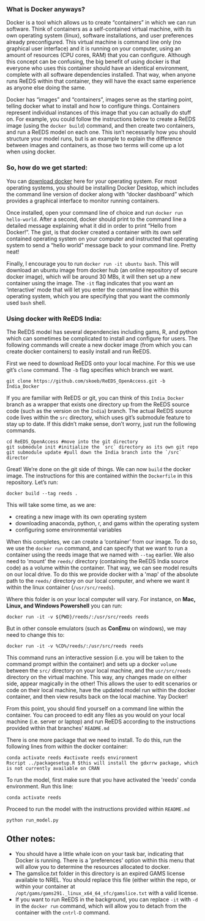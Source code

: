 ### What is Docker anyways? 

Docker is a tool which allows us to create “containers” in which we can run software. Think of containers as a self-contained virtual machine, with its own operating system (linux), software installations, and user preferences already preconfigured. This virtual machine is command line only (no graphical user interface) and it is running on your computer, using an amount of resources (CPU cores, RAM) that you can configure. Although this concept can be confusing, the big benefit of using docker is that everyone who uses this container should have an identical environment, complete with all software dependencies installed. That way, when anyone runs ReEDS within that container, they will have the exact same experience as anyone else doing the same. 

Docker has “images” and “containers”, images serve as the starting point, telling docker what to install and how to configure things. Containers represent individual instances of this image that you can actually do stuff on. For example, you could follow the instructions below to create a ReEDS image (using the `docker build`) command, and then create two containers, and run a ReEDS model on each one. This isn’t necessarily how you should structure your model runs, but is an example to explain the difference between images and containers, as those two terms will come up a lot when using docker. 


### So, how do we get started:

You can [download docker](https://docs.docker.com/get-docker/) here for your operating system. For most operating systems, you should be installing Docker Desktop, which includes the command line version of docker along with “docker dashboard” which provides a graphical interface to monitor running containers. 

Once installed, open your command line of choice and run `docker run hello-world`. After a second, docker should print to the command line a detailed message explaining what it did in order to print “Hello from Docker!”. The gist, is that docker created a container with its own self contained operating system on your computer and instructed that operating system to send a “hello world” message back to your command line. Pretty neat! 

Finally, I encourage you to run `docker run -it ubuntu bash`. This will download an ubuntu image from docker hub (an online repository of secure docker image), which will be around 30 MBs, it will then set up a new container using the image. The `-it` flag indicates that you want an ‘interactive’ mode that will let you enter the command line within this operating system, which you are specifying that you want the commonly used `bash` shell. 

### Using docker with ReEDS India:

The ReEDS model has several dependencies including gams, R, and python which can sometimes be complicated to install and configure for users. The following commands will create a new docker image (from which you can create docker containers) to easily install and run ReEDS. 


First we need to download ReEDS onto your local machine. For this we use git’s `clone` command. The `-b` flag specifies which branch we want. 

```
git clone https://github.com/skoeb/ReEDS_OpenAccess.git -b India_Docker
```

If you are familiar with ReEDS or git, you can think of this `India_Docker` branch as a wrapper that exists one directory up from the ReEDS source code (such as the version on the `India`) branch. The actual ReEDS source code lives within the `src` directory, which uses git’s submodule feature to stay up to date. If this didn’t make sense, don’t worry, just run the following commands. 

```
cd ReEDS_OpenAccess #move into the git directory
git submodule init #initialize the `src` directory as its own git repo
git submodule update #pull down the India branch into the `/src` director
```

Great! We’re done on the git side of things. We can now `build` the docker image. The instructions for this are contained within the `Dockerfile` in this repository. Let’s run:

```
docker build --tag reeds .
```

This will take some time, as we are:
- creating a new image with its own operating system
- downloading anaconda, python, r, and gams within the operating system
- configuring some environmental variables

When this completes, we can create a ‘container’ from our image. To do so, we use the `docker run` command, and can specify that we want to run a container using the reeds image that we named with `--tag` earlier. We also need to 'mount' the  `reeds/` directory (containing the ReEDS India source code) as a volume within the container. That way, we can see model results on our local drive. To do this we provide docker with a 'map' of the absolute path to the `reeds/` directory on our local computer, and where we want it within the linux container (`/usr/src/reeds`). 

Where this folder is on your local computer will vary. For instance, on __Mac, Linux, and Windows Powershell__ you can run:

```
docker run -it -v ${PWD}/reeds/:/usr/src/reeds reeds
```

But in other console emulators (such as __ConEmu__ on windows), we may need to change this to:

```
docker run -it -v %CD%/reeds/:/usr/src/reeds reeds
```

This command runs an interactive session (i.e. you will be taken to the command prompt within the container) and sets up a docker `volume` between the `src/` directory on your local machine, and the `usr/src/reeds` directory on the virtual machine. This way, any changes made on either side, appear magically in the other! This allows the user to edit scenarios or code on their local machine, have the updated model run within the docker container, and then view results back on the local machine. Yay Docker!

From this point, you should find yourself on a command line within the container. You can proceed to edit any files as you would on your local machine (i.e. server or laptop) and run ReEDS according to the instructions provided within that branches' `README.md`

There is one more package that we need to install. To do this, run the following lines from within the docker container:
```
conda activate reeds #activate reeds environment
Rscript ../packagesetup.R $this will install the gdxrrw package, which is not currently available on CRAN
```

To run the model, first make sure that you have activated the 'reeds' conda environment. Run this line:
```
conda activate reeds
```

Proceed to run the model with the instructions provided within `README.md`
```
python run_model.py
```

Other notes:
------------
- You should have a little whale icon on your task bar, indicating that Docker is running. There is a 'preferences' option within this menu that will allow you to determine the resources allocated to docker. 
- The gamslice.txt folder in this directory is an expired GAMS license available to NREL. You should replace this file (either within the repo, or within your container at `/opt/gams/gams291._linux_x64_64_sfc/gamslice.txt` with a valid license.
- If you want to run ReEDS in the background, you can replace `-it` with `-d` in the `docker run` command, which will allow you to detach from the container with the `cntrl-D` command.
